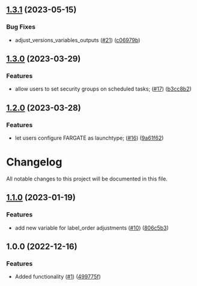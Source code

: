 ## [1.3.1](https://github.com/justtrackio/terraform-aws-ecs-scheduled-task/compare/v1.3.0...v1.3.1) (2023-05-15)


### Bug Fixes

* adjust_versions_variables_outputs ([#21](https://github.com/justtrackio/terraform-aws-ecs-scheduled-task/issues/21)) ([c06979b](https://github.com/justtrackio/terraform-aws-ecs-scheduled-task/commit/c06979bb2c6de0a9ad74475dee4738b2840b3688))

## [1.3.0](https://github.com/justtrackio/terraform-aws-ecs-scheduled-task/compare/v1.2.0...v1.3.0) (2023-03-29)


### Features

* allow users to set security groups on scheduled tasks; ([#17](https://github.com/justtrackio/terraform-aws-ecs-scheduled-task/issues/17)) ([b3cc8b2](https://github.com/justtrackio/terraform-aws-ecs-scheduled-task/commit/b3cc8b285fc77e4206c1e50c4aa65c1cf31e35c3))

## [1.2.0](https://github.com/justtrackio/terraform-aws-ecs-scheduled-task/compare/v1.1.0...v1.2.0) (2023-03-28)


### Features

* let users configure FARGATE as launchtype; ([#16](https://github.com/justtrackio/terraform-aws-ecs-scheduled-task/issues/16)) ([9a61f62](https://github.com/justtrackio/terraform-aws-ecs-scheduled-task/commit/9a61f62be10645351bbefad4c791d9f7bf0bdd8a))

# Changelog

All notable changes to this project will be documented in this file.

## [1.1.0](https://github.com/justtrackio/terraform-aws-ecs-scheduled-task/compare/v1.0.0...v1.1.0) (2023-01-19)


### Features

* add new variable for label_order adjustments ([#10](https://github.com/justtrackio/terraform-aws-ecs-scheduled-task/issues/10)) ([806c5b3](https://github.com/justtrackio/terraform-aws-ecs-scheduled-task/commit/806c5b32abf7d2a47999476713778142cf02ba52))

## 1.0.0 (2022-12-16)


### Features

* Added functionality ([#1](https://github.com/justtrackio/terraform-aws-ecs-scheduled-task/issues/1)) ([499775f](https://github.com/justtrackio/terraform-aws-ecs-scheduled-task/commit/499775fb88a8ef5f70cc55a67a8b6c144050dabd))

